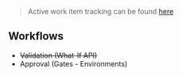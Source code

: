 > Active work item tracking can be found [here](https://github.com/Azure/AzOps/projects/1)

## Workflows

* ~~Validation (What-If API)~~
* Approval (Gates - Environments)
